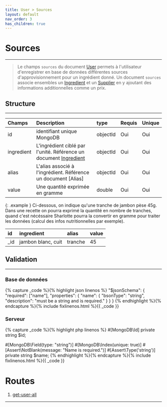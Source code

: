 ```yaml
---
title: User > Sources
layout: default
nav_order: 3
has_children: true
---
```


# Sources
----

> Le champs `sources` du document [User] permets à l'utilisateur d'enregistrer en base de données différentes sources d'approvisionnement pour un ingrédient donné. Un document `sources` associe ensembles un [Ingredient] et un [Supplier] en y ajoutant des informations additionnelles comme un prix.

## Structure
----

| Champs     | Description                                                        | type     | Requis | Unique |
|:-----------|:-------------------------------------------------------------------|:---------|:-------|:-------|
| id         | identifiant unique MongoDB                                         | objectId | Oui    | Oui    |
| ingredient | L'ingrédient ciblé par l'unité. Référence un document [Ingredient] | objectId | Oui    | Oui    |
| alias      | L'alias associé à l'ingrédient. Référence un document [Alias]      | objectId | Oui    | Oui    |
| value      | Une quantité exprimée en gramme                                    | double   | Oui    | Oui    |

{: .example }
Ci-dessous, on indique qu'une tranche de jambon pèse 45g. Dans une recette on pourra exprimé la quantité en nombre de tranches, quand c'est nécéssaire Sharlotte pourra la convertir en gramme pour traiter les données (calcul des infos nutritionnelles par exemple).

| id  | ingredient         | alias   | value |
|:----|:-------------------|:--------|:------|
| _id | jambon blanc, cuit | tranche | 45    |

## Validation
----

### Base de données

{% capture _code %}{% highlight json linenos %}
"$jsonSchema": {
    "required": ["name"],
    "properties": {
        "name": {
            "bsonType": "string",
            "description": "must be a string and is required."
        }
    }
}
{% endhighlight %}{% endcapture %}{% include fixlinenos.html %}{{ _code }}

### Serveur

{% capture _code %}{% highlight php linenos %}
#[MongoDB\Id]
private string $id;

#[MongoDB\Field(type: "string")]
#[MongoDB\Index(unique: true)]
#[Assert\NotBlank(message: "Name is required.")]
#[Assert\Type('string')]
private string $name;
{% endhighlight %}{% endcapture %}{% include fixlinenos.html %}{{ _code }}

# Routes

1. [get-user-all]

----

[User]: index.md
[Supplier]: ../supplier.md
[Ingredient]: ../ingredient.md
[get-user-all]: #get-user-all